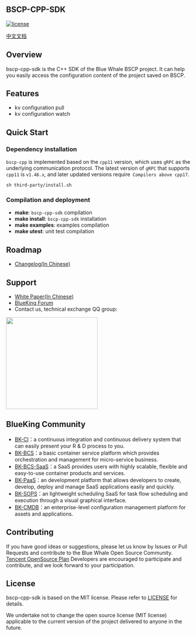 ## BSCP-CPP-SDK

[![license](https://img.shields.io/badge/license-MIT-brightgreen.svg?style=flat)](https://github.com/TencentBlueKing/bscp-cpp-sdk/blob/master/LICENSE.txt)

[中文文档](./README.md)

## Overview

bscp-cpp-sdk is the C++ SDK of the Blue Whale BSCP project. It can help you easily access the configuration content of the project saved on BSCP.

## Features

- kv configuration pull
- kv configuration watch

## Quick Start

### Dependency installation

`bscp-cpp` is implemented based on the `cpp11` version, which uses `gRPC` as the underlying communication protocol. The latest version of `gRPC` that supports `cpp11` is `v1.46.x`, and later updated versions require` Compilers above cpp17`.

```shell
sh third-party/install.sh
```

### Compilation and deployment

- **make**: `bscp-cpp-sdk` compilation
- **make install**: `bscp-cpp-sdk` installation
- **make examples**: examples compilation
- **make utest**: unit test compilation

## Roadmap

* [Changelog(In Chinese)](CHANGELOG.md)

## Support

- [White Paper(In Chinese)](https://bk.tencent.com/docs)
- [BlueKing Forum](https://bk.tencent.com/s-mart/community)
- Contact us, technical exchange QQ group:

<img src="https://github.com/Tencent/bk-PaaS/raw/master/docs/resource/img/bk_qq_group.png" width="250" hegiht="250" align=center />

## BlueKing Community

- [BK-CI](https://github.com/Tencent/bk-ci)：a continuous integration and continuous delivery system that can easily present your R & D process to you.
- [BK-BCS](https://github.com/Tencent/bk-bcs)：a basic container service platform which provides orchestration and management for micro-service business.
- [BK-BCS-SaaS](https://github.com/Tencent/bk-bcs-saas)：a SaaS provides users with highly scalable, flexible and easy-to-use container products and services.
- [BK-PaaS](https://github.com/Tencent/bk-PaaS)：an development platform that allows developers to create, develop, deploy and manage SaaS applications easily and quickly.
- [BK-SOPS](https://github.com/Tencent/bk-sops)：an lightweight scheduling SaaS  for task flow scheduling and execution through a visual graphical interface.
- [BK-CMDB](https://github.com/Tencent/bk-cmdb)：an enterprise-level configuration management platform for assets and applications.

## Contributing

If you have good ideas or suggestions, please let us know by Issues or Pull Requests and contribute to the Blue Whale Open Source Community.
[Tencent OpenSource Plan](https://opensource.tencent.com/contribution) Developers are encouraged to participate and contribute, and we look forward to your participation.

## License

bscp-cpp-sdk is based on the MIT license. Please refer to [LICENSE](./LICENSE.txt) for details.

We undertake not to change the open source license (MIT license) applicable to the current version of the project delivered to anyone in the future.
